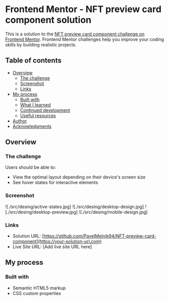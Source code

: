 # Frontend Mentor - NFT preview card component solution

This is a solution to the [NFT preview card component challenge on Frontend Mentor](https://www.frontendmentor.io/challenges/nft-preview-card-component-SbdUL_w0U). Frontend Mentor challenges help you improve your coding skills by building realistic projects.

## Table of contents

- [Overview](#overview)
  - [The challenge](#the-challenge)
  - [Screenshot](#screenshot)
  - [Links](#links)
- [My process](#my-process)
  - [Built with](#built-with)
  - [What I learned](#what-i-learned)
  - [Continued development](#continued-development)
  - [Useful resources](#useful-resources)
- [Author](#author)
- [Acknowledgments](#acknowledgments)

## Overview

### The challenge

Users should be able to:

- View the optimal layout depending on their device's screen size
- See hover states for interactive elements

### Screenshot

![./src/desing/active-states.jpg]
![./src/desing/desktop-design.jpg]
![./src/desing/desktop-preview.jpg]
![./src/desing/mobile-design.jpg]

### Links

- Solution URL: [https://github.com/PavelMelnik94/NFT-preview-card-component](https://your-solution-url.com)
- Live Site URL: [Add live site URL here]

## My process

### Built with

- Semantic HTML5 markup
- CSS custom properties

